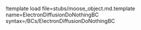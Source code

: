 !template load file=stubs/moose_object.md.template name=ElectronDiffusionDoNothingBC syntax=/BCs/ElectronDiffusionDoNothingBC